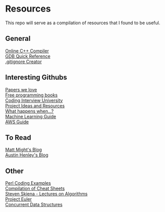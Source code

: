 # Resources
This repo will serve as a compilation of resources that I found to be useful.

## General
[Online C++ Compiler](https://www.onlinegdb.com/online_c++_compiler)<br/>
[GDB Quick Reference](https://users.ece.utexas.edu/~adnan/gdb-refcard.pdf)<br/>
[.gitignore Creator](https://www.toptal.com/developers/gitignore)<br/>

## Interesting Githubs
[Papers we love](https://github.com/papers-we-love/papers-we-love)<br/>
[Free programming books](https://github.com/EbookFoundation/free-programming-books)<br/>
[Coding Interview University](https://github.com/jwasham/coding-interview-university)<br/>
[Project Ideas and Resources](https://github.com/The-Cool-Coders/Project-Ideas-And-Resources)<br/>
[What happens when...?](https://github.com/alex/what-happens-when)<br/>
[Machine Learning Guide](https://github.com/mikeroyal/Machine-Learning-Guide)<br/>
[AWS Guide](https://github.com/mikeroyal/AWS-Guide)<br/>

## To Read
[Matt Might's Blog](https://matt.might.net/articles/)<br/>
[Austin Henley's Blog](https://austinhenley.com/blog.html)<br/>

## Other
[Perl Coding Examples](http://sandbox.mc.edu/~bennet/perl/leccode/index.html)<br/>
[Compilation of Cheat Sheets](http://www.cheat-sheets.org/)<br/>
[Steven Skiena - Lectures on Algorithms](https://www3.cs.stonybrook.edu/~algorith/video-lectures/)<br/>
[Project Euler](https://projecteuler.net/about)<br/>
[Concurrent Data Structures](http://www.cs.tau.ac.il/~afek/ConcurrentDS-MS04.pdf)<br/>
